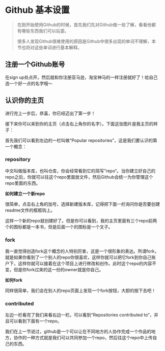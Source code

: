 # Github 基本设置
> 在刚开始使用Github的时候，首先我们先对Github做一些了解，看看他都有哪些东西我们可以玩耍。
> 
> 很多人发现Github很难使用的原因是Github中很多出现的单词不理解，本节也将对这些单词进行基本解释。

## 注册一个Github账号
在sign up处点开，然后就和你注册亚马逊，淘宝神马的一样注册就好了！给自己选一个好一点的名字哦～

## 认识你的主页
进行完上一步后，恭喜，你已经迈出了第一步！

接下来你可以来到你的主页（点击右上角你的名字）。下面这张图片是我主页的样子：

首先我们可以看到左边的一栏叫做“Popular repositories”，这是我们要认识的第一个概念：

### repository

中文叫做版本库，也叫仓库，你会经常看到它的简写”repo“。当你建立好自己的repo之后，你就可以往这个repo里面放文件，然后Github会统一为你管理这个repo里面的东西。

**如何建立一个新repo**

很简单，点击右上角的加号，选择新建版本库，记得把下面一栏询问你是否要创建readme文件的框框钩上。

这样一个新的repo就创建好了。但是你可以看到，我的主页里面有三个repo前两个的图标都是一本书，但是后面一个的图标是一个叉子。

### fork

我一直觉得创造fork这个概念的人特别厉害，这是一个很形象的表达。所谓fork，就是如果你看到了一个别人的repo你很喜欢，这样你就可以把它fork到你自己账户下，这样你就可以接着在这个项目上进行修改和创作。此时这个repo的内容不变，但是你fork过来的这一份的owner就是你自己。

**如何fork**

同样很简单，我们会在别人的repo页面上发现一个fork按钮，大胆的按下去吧！

### contributed 

左边一栏看完了我们来看右边一栏。可以看到“Repositories contributed to”，并且可以看到下面有一个repo。

我们在上一节说过，github是一个可以让在不同地方的人协作完成一个作品的地方，协作的一种方式就是我们可以共同参加一个repo，然后往这个repo中上传自己的东西。


